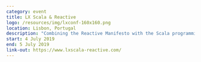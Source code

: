 ```yaml
---
category: event
title: LX Scala & Reactive
logo: /resources/img/lxconf-160x160.png
location: Lisbon, Portugal
description: "Combining the Reactive Manifesto with the Scala programming language to ignite a brand-new concept."
start: 4 July 2019
end: 5 July 2019
link-out: https://www.lxscala-reactive.com/
---
```

